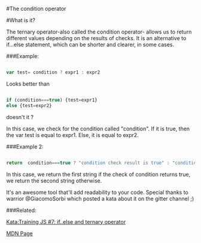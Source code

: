 #The condition operator

#What is it?

The ternary operator-also called the condition operator- allows us to return different values depending on the results of checks.
It is an alternative to if...else statement, which can be shorter and clearer, in some cases.

###Example:
```javascript

var test= condition ? expr1 : expr2 


```

Looks better than    

```javascript

if (condition===true) {test=expr1} 
else {test=expr2}

```

doesn't it ? 

In this case, we check for the condition called "condition". If it is true, then the var test is equal to expr1. Else, it is equal to expr2.

###Example 2:

```javascript

return  condition===true ? "condition check result is true" : "condition check result is false" 


```

In this case, we return the first string if the check of condition returns true, we return the second string otherwise. 
       
       
It's an awesome tool that'll add readability to your code. Special thanks to warrior @GiacomoSorbi which posted a kata about it on the gitter channel ;)

###Related:

[Kata:Training JS #7: if..else and ternary operator](http://www.codewars.com/kata/57202aefe8d6c514300001fd)   

[MDN Page](https://developer.mozilla.org/en-US/docs/Web/JavaScript/Reference/Operators/Conditional_Operator)
